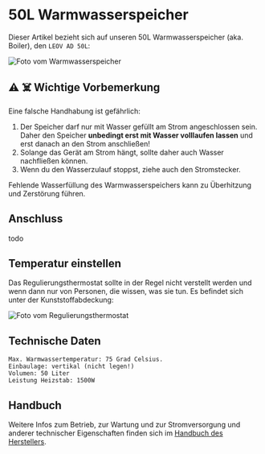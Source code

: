 # 50L Warmwasserspeicher
Dieser Artikel bezieht sich auf unseren 50L Warmwasserspeicher (aka. Boiler), den `LEOV AD 50L`:

![Foto vom Warmwasserspeicher](50L-boiler.jpg)

## ⚠️ ☠️ **Wichtige** Vorbemerkung
Eine falsche Handhabung ist gefährlich:

1. Der Speicher darf nur mit Wasser gefüllt am Strom angeschlossen sein. Daher den Speicher **unbedingt erst mit Wasser volllaufen lassen** und erst danach an den Strom anschließen! 
2. Solange das Gerät am Strom hängt, sollte daher auch Wasser nachfließen können.
3. Wenn du den Wasserzulauf stoppst, ziehe auch den Stromstecker.

Fehlende Wasserfüllung des Warmwasserspeichers kann zu Überhitzung und Zerstörung führen.

## Anschluss

todo

## Temperatur einstellen
Das Regulierungsthermostat sollte in der Regel nicht verstellt werden und wenn dann nur von Personen, die wissen, was sie tun. Es befindet sich unter der Kunststoffabdeckung:

![Foto vom Regulierungsthermostat](50L-boiler-regulierungsthermostat.png)

## Technische Daten
```
Max. Warmwassertemperatur: 75 Grad Celsius.
Einbaulage: vertikal (nicht legen!)
Volumen: 50 Liter
Leistung Heizstab: 1500W
```

## Handbuch
Weitere Infos zum Betrieb, zur Wartung und zur Stromversorgung und anderer technischer Eigenschaften finden sich im [Handbuch des Herstellers](manual-50L-Warmwasserboiler-LEOV.pdf).
